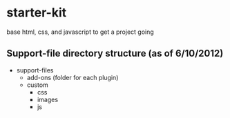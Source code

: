 starter-kit
===========

base html, css, and javascript to get a project going

Support-file directory structure (as of 6/10/2012)
-------------------
* support-files
    * add-ons (folder for each plugin)
    * custom
        * css
        * images
        * js
 